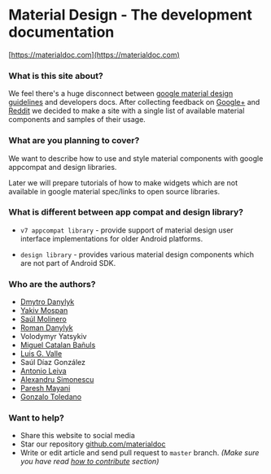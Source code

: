 # Material Design - The development documentation

[https://materialdoc.com](https://materialdoc.com)

### What is this site about?

We feel there's a huge disconnect between [google material design guidelines](http://www.google.com/design/spec/material-design/introduction.html) and developers docs. After collecting feedback on [Google+](https://plus.google.com/+DmytroDanylyk/posts/MJYpZq666KA) and [Reddit](https://www.reddit.com/r/androiddev/comments/3qm8pk/do_you_think_material_design_spec_is_not_enough/) we decided to make a site with a single list of available material components and samples of their usage.

### What are you planning to cover?

We want to describe how to use and style material components with google appcompat and design libraries.

Later we will prepare tutorials of how to make widgets which are not available in google material spec/links to open source libraries.

### What is different between app compat and design library?

* `v7 appcompat library` - provide support of material design user interface implementations  for older Android platforms.

* `design library` - provides various material design components which are not part of Android SDK.

### Who are the authors?

* [Dmytro Danylyk](http://www.dmytrodanylyk.com/)
* [Yakiv Mospan](http://www.yakivmospan.com/)
* [Saúl Molinero](http://saulmm.github.io/)
* [Roman Danylyk](https://github.com/romandanylyk)
* Volodymyr Yatsykiv
* [Miguel Catalan Bañuls](https://geekytheory.com)
* [Luis G. Valle](http://lgvalle.xyz)
* Saúl Díaz González
* [Antonio Leiva](http://antonioleiva.com)
* [Alexandru Simonescu](http://alexsimo.com)
* [Paresh Mayani](http://www.technotalkative.com/)
* [Gonzalo Toledano](http://gnzlt.com)

### Want to help?

* Share this website to social media
* Star our repository [github.com/materialdoc](https://github.com/materialdoc/materialdoc-web)
* Write or edit article and send pull request to `master` branch. *(Make sure you have read [how to contribute](docs/how-to-contribute.md) section)*

